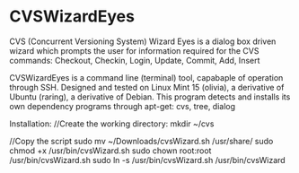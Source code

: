 CVSWizardEyes
=============

CVS (Concurrent Versioning System) Wizard Eyes is a dialog box driven wizard 
which prompts the user for information required for the CVS commands:
Checkout, Checkin, Login, Update, Commit, Add, Insert

CVSWizardEyes is a command line (terminal) tool, capabaple of operation through SSH.
Designed and tested on Linux Mint 15 (olivia), a derivative of Ubuntu (raring), a derivative of Debian.
This program detects and installs its own dependency programs through apt-get: cvs, tree, dialog

Installation:
//Create the working directory:
  mkdir ~/cvs

//Copy the script
  sudo mv ~/Downloads/cvsWizard.sh /usr/share/
  sudo chmod +x /usr/bin/cvsWizard.sh
  sudo chown root:root /usr/bin/cvsWizard.sh
  sudo ln -s /usr/bin/cvsWizard.sh /usr/bin/cvsWizard
  
